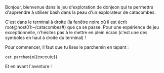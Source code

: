 
Bonjour, bienvenue dans le jeu d'exploration de donjeon qui te permettra d'apprendre à utiliser bash dans la peau d'un explorateur de catacombes.

C'est dans le terminal à droite (la fenêtre noire où il est écrit root@host01:~/catacombes#) que ça se passe. Pour une expérience de jeu exceptionnelle, n'hésites pas à le mettre en plein écran (c'est une des symboles en haut à droite du terminal) !

Pour commencer, il faut que tu lises le parchemin en tapant : 

`cat parchemin`{{execute}}


Et en avant l'aventure !
